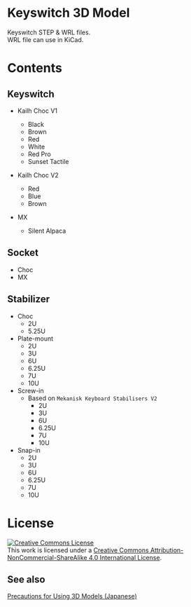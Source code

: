 # Keyswitch 3D Model

Keyswitch STEP & WRL files.  
WRL file can use in KiCad.

# Contents

## Keyswitch

- Kailh Choc V1
  + Black
  + Brown
  + Red
  + White
  + Red Pro
  + Sunset Tactile

- Kailh Choc V2
  + Red
  + Blue
  + Brown

- MX
  + Silent Alpaca

## Socket
- Choc
- MX

## Stabilizer

- Choc
  + 2U
  + 5.25U
- Plate-mount
  + 2U
  + 3U
  + 6U
  + 6.25U
  + 7U
  + 10U
- Screw-in
  + Based on `Mekanisk Keyboard Stabilisers V2`
    - 2U
    - 3U
    - 6U
    - 6.25U
    - 7U
    - 10U
- Snap-in
  + 2U
  + 3U
  + 6U
  + 6.25U
  + 7U
  + 10U


# License

<a rel="license" href="http://creativecommons.org/licenses/by-nc-sa/4.0/"><img alt="Creative Commons License" style="border-width:0" src="https://i.creativecommons.org/l/by-nc-sa/4.0/88x31.png" /></a><br />This work is licensed under a <a rel="license" href="http://creativecommons.org/licenses/by-nc-sa/4.0/">Creative Commons Attribution-NonCommercial-ShareAlike 4.0 International License</a>.

## See also

[Precautions for Using 3D Models (Japanese)](https://koktoh.hatenablog.com/entry/2023/07/01/031414)
